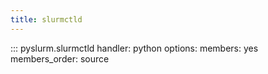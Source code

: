 ```yaml
---
title: slurmctld
---
```


::: pyslurm.slurmctld
    handler: python
    options:
        members: yes
        members_order: source
